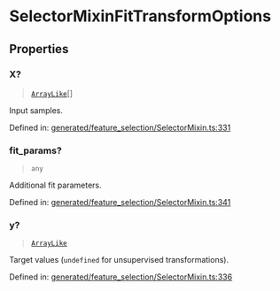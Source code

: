 # SelectorMixinFitTransformOptions

## Properties

### X?

> [`ArrayLike`](../types/ArrayLike.md)[]

Input samples.

Defined in:  [generated/feature\_selection/SelectorMixin.ts:331](https://github.com/transitive-bullshit/scikit-learn-ts/blob/122b3c0/packages/sklearn/src/generated/feature_selection/SelectorMixin.ts#L331)

### fit\_params?

> `any`

Additional fit parameters.

Defined in:  [generated/feature\_selection/SelectorMixin.ts:341](https://github.com/transitive-bullshit/scikit-learn-ts/blob/122b3c0/packages/sklearn/src/generated/feature_selection/SelectorMixin.ts#L341)

### y?

> [`ArrayLike`](../types/ArrayLike.md)

Target values (`undefined` for unsupervised transformations).

Defined in:  [generated/feature\_selection/SelectorMixin.ts:336](https://github.com/transitive-bullshit/scikit-learn-ts/blob/122b3c0/packages/sklearn/src/generated/feature_selection/SelectorMixin.ts#L336)
